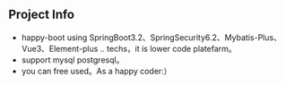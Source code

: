 ## Project Info
- happy-boot using SpringBoot3.2、SpringSecurity6.2、Mybatis-Plus、Vue3、Element-plus .. techs，it is lower code platefarm。
- support mysql postgresql。
- you can free used。As a happy coder:）
